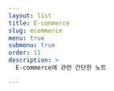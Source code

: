 ```yaml
---
layout: list
title: E-commerce
slug: ecommerce
menu: true
submenu: true
order: 11
description: >
  E-commerce에 관련 간단한 노트

---
```

